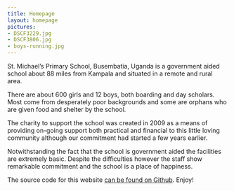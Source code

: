 ```yaml
---
title: Homepage
layout: homepage
pictures:
- DSCF3229.jpg
- DSCF3806.jpg
- boys-running.jpg
---
```


St. Michael’s Primary School, Busembatia, Uganda is a government aided school about 88 miles from Kampala and situated in a remote and rural area.

There are about 600 girls and 12 boys, both boarding and day scholars. Most come from desperately poor backgrounds and some are orphans who are given food and shelter by the school.

The charity to support the school was created in 2009 as a means of providing on-going support both practical and financial to this little loving community although our commitment had started a few years earlier.

Notwithstanding the fact that the school is government aided the facilities are extremely basic. Despite the difficulties however the staff show remarkable commitment and the school is a place of happiness.

The source code for this website [can be found on Github](https://github.com/Eelviny/fsmu.co.uk). Enjoy!

